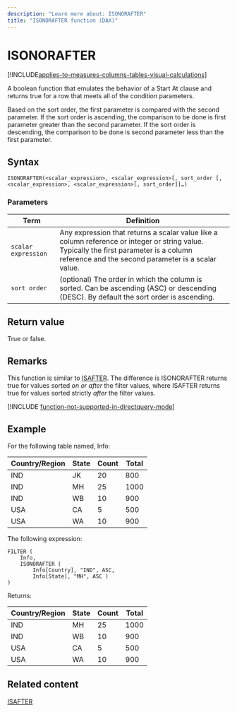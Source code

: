 ```yaml
---
description: "Learn more about: ISONORAFTER"
title: "ISONORAFTER function (DAX)"
---
```

# ISONORAFTER

[!INCLUDE[applies-to-measures-columns-tables-visual-calculations](includes/applies-to-measures-columns-tables-visual-calculations.md)]

A boolean function that emulates the behavior of a Start At clause and returns true for a row that meets all of the condition parameters.

Based on the sort order, the first parameter is compared with the second parameter. If the sort order is ascending, the comparison to be done is first parameter greater than the second parameter. If the sort order is descending, the comparison to be done is second parameter less than the first parameter.

## Syntax

```DAX
ISONORAFTER(<scalar_expression>, <scalar_expression>[, sort_order [, <scalar_expression>, <scalar_expression>[, sort_order]]…)
```

### Parameters

|Term|Definition|
|--------|--------------|
|`scalar expression`|Any expression that returns a scalar value like a column reference or integer or string value. Typically the first parameter is a column reference and the second parameter is a scalar value.|
|`sort order`|(optional) The order in which the column is sorted. Can be ascending (ASC) or descending (DESC). By default the sort order is ascending.|

## Return value

True or false.

## Remarks

This function is similar to [ISAFTER](isafter-function-dax.md). The difference is ISONORAFTER returns true for values sorted *on or after* the filter values, where ISAFTER returns true for values sorted strictly *after* the filter values.

[!INCLUDE [function-not-supported-in-directquery-mode](includes/function-not-supported-in-directquery-mode.md)]

## Example

For the following table named, Info:

|Country/Region|State|Count|Total|
|-----------|---------|---------|---------|
|IND|JK|20|800|
|IND|MH|25|1000|
|IND|WB|10|900|
|USA|CA|5|500|
|USA|WA|10|900|

The following expression:

```dax
FILTER (
    Info,
    ISONORAFTER (
        Info[Country], "IND", ASC,
        Info[State], "MH", ASC )
)
```

Returns:

|Country/Region|State|Count|Total|
|-----------|---------|---------|---------|
|IND|MH|25|1000|
|IND|WB|10|900|
|USA|CA|5|500|
|USA|WA|10|900|

## Related content

[ISAFTER](isafter-function-dax.md)